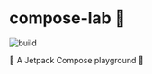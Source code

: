 # compose-lab 🚧

![build](https://github.com/drinkthestars/compose-lab/actions/workflows/android.yml/badge.svg)

🚧 A Jetpack Compose playground 🚧
